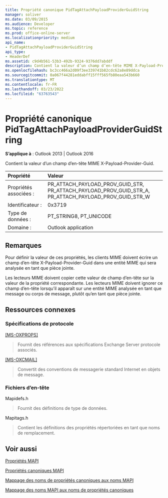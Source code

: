 ```yaml
---
title: Propriété canonique PidTagAttachPayloadProviderGuidString
manager: soliver
ms.date: 03/09/2015
ms.audience: Developer
ms.topic: reference
ms.prod: office-online-server
ms.localizationpriority: medium
api_name:
- PidTagAttachPayloadProviderGuidString
api_type:
- HeaderDef
ms.assetid: c9d4b561-53b3-492b-9324-9376dd7abddf
description: Contient la valeur d’un champ d’en-tête MIME X-Payload-Provider-Guid. Les clients MIME doivent écrire un champ d’en-tête X-Payload-Provider-Guid dans une entité MIME.
ms.openlocfilehash: bc3cc466a2d09f3ee339741b82cdc62a8e89ddca
ms.sourcegitcommit: 0a067f44281eddabff15fff565fb80eaa543b660
ms.translationtype: MT
ms.contentlocale: fr-FR
ms.lasthandoff: 03/23/2022
ms.locfileid: "63763543"
---
```

# <a name="pidtagattachpayloadproviderguidstring-canonical-property"></a>Propriété canonique PidTagAttachPayloadProviderGuidString

  
  
**S’applique à** : Outlook 2013 | Outlook 2016 
  
Contient la valeur d’un champ d’en-tête MIME X-Payload-Provider-Guid.
  
|Propriété |Valeur |
|:-----|:-----|
|Propriétés associées :  <br/> |PR_ATTACH_PAYLOAD_PROV_GUID_STR, PR_ATTACH_PAYLOAD_PROV_GUID_STR_A, PR_ATTACH_PAYLOAD_PROV_GUID_STR_W  <br/> |
|Identificateur :  <br/> |0x3719  <br/> |
|Type de données :  <br/> |PT_STRING8, PT_UNICODE  <br/> |
|Domaine :  <br/> |Outlook application  <br/> |
   
## <a name="remarks"></a>Remarques

Pour définir la valeur de ces propriétés, les clients MIME doivent écrire un champ d’en-tête X-Payload-Provider-Guid dans une entité MIME qui sera analysée en tant que pièce jointe.
  
Les lecteurs MIME doivent copier cette valeur de champ d’en-tête sur la valeur de la propriété correspondante. Les lecteurs MIME doivent ignorer ce champ d’en-tête lorsqu’il apparaît sur une entité MIME analysée en tant que message ou corps de message, plutôt qu’en tant que pièce jointe.
  
## <a name="related-resources"></a>Ressources connexes

### <a name="protocol-specifications"></a>Spécifications de protocole

[[MS-OXPROPS]](https://msdn.microsoft.com/library/f6ab1613-aefe-447d-a49c-18217230b148%28Office.15%29.aspx)
  
> Fournit des références aux spécifications Exchange Server protocole associés.
    
[[MS-OXCMAIL]](https://msdn.microsoft.com/library/b60d48db-183f-4bf5-a908-f584e62cb2d4%28Office.15%29.aspx)
  
> Convertit des conventions de messagerie standard Internet en objets de message.
    
### <a name="header-files"></a>Fichiers d’en-tête

Mapidefs.h
  
> Fournit des définitions de type de données.
    
Mapitags.h
  
> Contient les définitions des propriétés répertoriées en tant que noms de remplacement.
    
## <a name="see-also"></a>Voir aussi



[Propriétés MAPI](mapi-properties.md)
  
[Propriétés canoniques MAPI](mapi-canonical-properties.md)
  
[Mappage des noms de propriétés canoniques aux noms MAPI](mapping-canonical-property-names-to-mapi-names.md)
  
[Mappage des noms MAPI aux noms de propriétés canoniques](mapping-mapi-names-to-canonical-property-names.md)

